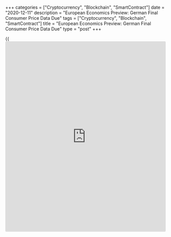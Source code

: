 +++
categories = ["Cryptocurrency", "Blockchain", "SmartContract"]
date = "2020-12-11"
description = "European Economics Preview: German Final Consumer Price Data Due"
tags = ["Cryptocurrency", "Blockchain", "SmartContract"]
title = "European Economics Preview: German Final Consumer Price Data Due"
type = "post"
+++

{{<iframe id="large-banner" src="https://www.bounty.group/#slide=20.0" width="100%" height="600" scrolling="no" style="border: 0px solid rgb(216, 221, 230); border-radius: 3px;">}}

Final consumer price figures and semi-annual forecasts from Germany are
due on Friday, headlining a light day for the European economic [news](https://www.letsplayfx.com/blog/forex-news-website/).

At 2.00 am ET, Destatis is slated to release Germany's final consumer
prices for November. According to preliminary estimate, the consumer
price index fell 0.3 percent year-on-year following declines of 0.2
percent each in both September and October.

At 2.30 am ET, Bundesbank is set to issue semi-annual forecasts.

At 3.00 am ET, Spain's INE publishes revised CPI data. The statistical
office is expected to confirm 0.8 percent annual fall in November
consumer prices.

At 4.00 am ET, Italy's Istat releases industrial production and
unemployment data. Production is forecast to climb 1 percent on month in
October, in contrast to a 5.6 percent fall in September.

Half an hour later, the Bank of England is scheduled to issue inflation
expectations survey results.

For comments and feedback [contact](https://www.playgroundfx.com/contact/): editorial@rtt[news](https://www.letsplayfx.com/blog/forex-news-website/).com

[Economic News][1]

 **What parts of the world are seeing the best (and worst) economic
performances lately? Click[here][2] to check out our [Econ Scorecard][2]
and find out! See up-to-the-moment [ranking](https://www.playgroundfx.com/blog/crypto-exchange-ranking/)s for the best and worst
performers in [GDP][3], [unemployment rate][4], [inflation][5] and much
more.**

   1. www.rtt[news](https://www.letsplayfx.com/blog/forex-news-website/).com/Content/EconomicNews.aspx
   2. www.rtt[news](https://www.letsplayfx.com/blog/forex-news-website/).com/economic-scorecard/world-rank/PPI/highest-performance.aspx
   3. www.rtt[news](https://www.letsplayfx.com/blog/forex-news-website/).com/economic-scorecard/world-rank/GDP/highest-performance.aspx
   4. www.rtt[news](https://www.letsplayfx.com/blog/forex-news-website/).com/economic-scorecard/world-rank/unemployment-rate/lowest-performance.aspx
   5. www.rtt[news](https://www.letsplayfx.com/blog/forex-news-website/).com/economic-scorecard/world-rank/CPI/highest-performance.aspx